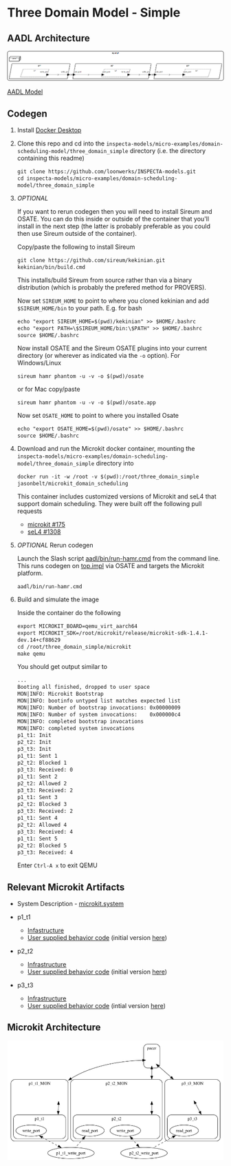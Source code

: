 # Three Domain Model - Simple

## AADL Architecture
![arch](aadl/diagrams/arch.png)

[AADL Model](aadl/test_data_port_periodic_three_domains.aadl)

## Codegen
1. Install [Docker Desktop](https://www.docker.com/products/docker-desktop/)

1. Clone this repo and cd into the ``inspecta-models/micro-examples/domain-scheduling-model/three_domain_simple`` directory (i.e. the directory containing this readme)

   ```
   git clone https://github.com/loonwerks/INSPECTA-models.git
   cd inspecta-models/micro-examples/domain-scheduling-model/three_domain_simple
   ```

1. *OPTIONAL*

    If you want to rerun codegen then you will need to install Sireum
    and OSATE.  You can do this inside or outside of the container that you'll install in the next step (the latter is probably preferable as you could then use Sireum outside of the container).

    Copy/paste the following to install Sireum
    ```
    git clone https://github.com/sireum/kekinian.git
    kekinian/bin/build.cmd
    ```

    This installs/build Sireum from source rather than via a binary distribution (which is probably the prefered method for PROVERS).  

    Now set ``SIREUM_HOME`` to point to where you cloned kekinian and add ``$SIREUM_HOME/bin`` to your path.  E.g. for bash

    ```
    echo "export SIREUM_HOME=$(pwd)/kekinian" >> $HOME/.bashrc
    echo "export PATH=\$SIREUM_HOME/bin:\$PATH" >> $HOME/.bashrc
    source $HOME/.bashrc
    ```

    Now install OSATE and the Sireum OSATE plugins into your current directory (or wherever as indicated via the ``-o`` option).  For Windows/Linux 

    ```
    sireum hamr phantom -u -v -o $(pwd)/osate
    ```

    or for Mac copy/paste
    ```
    sireum hamr phantom -u -v -o $(pwd)/osate.app
    ```

    Now set ``OSATE_HOME`` to point to where you installed Osate

    ```
    echo "export OSATE_HOME=$(pwd)/osate" >> $HOME/.bashrc
    source $HOME/.bashrc
    ```

1. Download and run the Microkit docker container, mounting the ``inspecta-models/micro-examples/domain-scheduling-model/three_domain_simple`` directory into

   ```
   docker run -it -w /root -v $(pwd):/root/three_domain_simple jasonbelt/microkit_domain_scheduling
   ```

   This container includes customized versions of Microkit and seL4 that support domain scheduling.  They were built off the following pull requests

   - [microkit #175](https://github.com/seL4/microkit/pull/175)
   - [seL4 #1308](https://github.com/seL4/seL4/pull/1308)

1. *OPTIONAL* Rerun codegen
   
    Launch the Slash script [aadl/bin/run-hamr.cmd](aadl/bin/run-hamr.cmd) from the command line.  This runs codegen on [top.impl](aadl/test_data_port_periodic_three_domains.aadl#L138) via OSATE and targets the Microkit platform.

   ```
   aadl/bin/run-hamr.cmd
   ```

1. Build and simulate the image

    Inside the container do the following

    ```
    export MICROKIT_BOARD=qemu_virt_aarch64
    export MICROKIT_SDK=/root/microkit/release/microkit-sdk-1.4.1-dev.14+cf88629
    cd /root/three_domain_simple/microkit
    make qemu
    ```

    You should get output similar to

    ```
    ...
    Booting all finished, dropped to user space
    MON|INFO: Microkit Bootstrap
    MON|INFO: bootinfo untyped list matches expected list
    MON|INFO: Number of bootstrap invocations: 0x00000009
    MON|INFO: Number of system invocations:    0x000000c4
    MON|INFO: completed bootstrap invocations
    MON|INFO: completed system invocations
    p1_t1: Init
    p2_t2: Init
    p3_t3: Init
    p1_t1: Sent 1
    p2_t2: Blocked 1
    p3_t3: Received: 0
    p1_t1: Sent 2
    p2_t2: Allowed 2
    p3_t3: Received: 2
    p1_t1: Sent 3
    p2_t2: Blocked 3
    p3_t3: Received: 2
    p1_t1: Sent 4
    p2_t2: Allowed 4
    p3_t3: Received: 4
    p1_t1: Sent 5
    p2_t2: Blocked 5
    p3_t3: Received: 4
    ```

    Enter ``Ctrl-A x`` to exit QEMU

## Relevant Microkit Artifacts

  - System Description - [microkit.system](microkit/microkit.system)

  - p1_t1
      - [Infastructure](microkit/components/p1_t1/src/p1_t1.c)
      - [User supplied behavior code](microkit/components/p1_t1/src/p1_t1_user.c) (initial version [here](microkit_initial/components/p1_t1/src/p1_t1_user.c))

   - p2_t2
      - [Infrastructure](microkit/components/p2_t2/src/p2_t2.c)
      - [User supplied behavior code](microkit/components/p2_t2/src/p2_t2_user.c) (initial version [here](microkit_initial/components/p2_t2/src/p2_t2_user.c))

  - p3_t3
      - [Infrastructure](microkit/components/p3_t3/src/p3_t3.c)
      - [User supplied behavior code](microkit/components/p3_t3/src/p3_t3_user.c) (intial version [here](microkit_initial/components/p3_t3/src/p3_t3_user.c))

## Microkit Architecture

![microkit.png](microkit/microkit.dot.png)